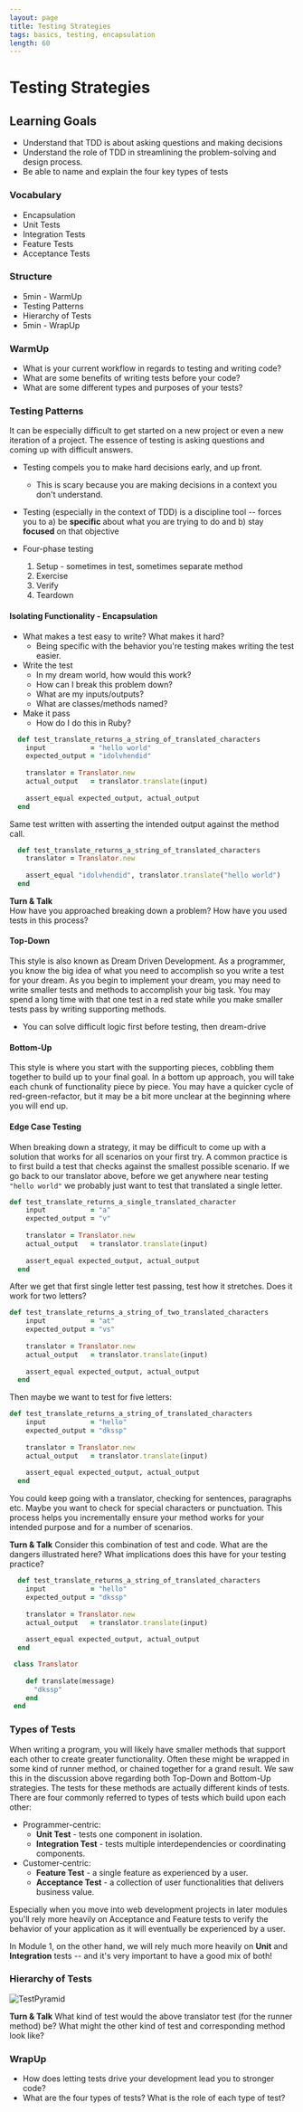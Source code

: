 ```yaml
---
layout: page
title: Testing Strategies
tags: basics, testing, encapsulation
length: 60
---
```


# Testing Strategies

## Learning Goals

* Understand that TDD is about asking questions and making decisions
* Understand the role of TDD in streamlining the problem-solving and design process.
* Be able to name and explain the four key types of tests


### Vocabulary  
* Encapsulation  
* Unit Tests  
* Integration Tests  
* Feature Tests
* Acceptance Tests

### Structure  
* 5min - WarmUp  
* Testing Patterns  
* Hierarchy of Tests  
* 5min - WrapUp  

### WarmUp  
* What is your current workflow in regards to testing and writing code?  
* What are some benefits of writing tests before your code?  
* What are some different types and purposes of your tests?  

### Testing Patterns  

It can be especially difficult to get started on a new project or even a new iteration of a project. The essence of testing is asking questions and coming up with difficult answers.     

* Testing compels you to make hard decisions early, and up front.
  * This is scary because you are making decisions in a context you don't understand.
* Testing (especially in the context of TDD) is a discipline tool -- forces you to a) be **specific** about what you are trying to do and b) stay **focused** on that objective  

* Four-phase testing
  1.  Setup - sometimes in test, sometimes separate method
  2.  Exercise
  3.  Verify
  4.  Teardown

#### Isolating Functionality - Encapsulation 

* What makes a test easy to write? What makes it hard?
  * Being specific with the behavior you're testing makes writing the test easier.
* Write the test
  * In my dream world, how would this work?
  * How can I break this problem down?
  * What are my inputs/outputs?
  * What are classes/methods named?
* Make it pass
  * How do I do this in Ruby?

```ruby 
  def test_translate_returns_a_string_of_translated_characters  
    input           = "hello world"
    expected_output = "idolvhendid"
    
    translator = Translator.new  
    actual_output   = translator.translate(input)  
    
    assert_equal expected_output, actual_output 
  end 
```
Same test written with asserting the intended output against the method call. 

```ruby 
  def test_translate_returns_a_string_of_translated_characters  
    translator = Translator.new  
    
    assert_equal "idolvhendid", translator.translate("hello world")   
  end 
```
**Turn & Talk**  
How have you approached breaking down a problem? How have you used tests in this process?   

#### Top-Down  

This style is also known as Dream Driven Development.  As a programmer, you know the big idea of what you need to accomplish so you write a test for your dream.  As you begin to implement your dream, you may need to write smaller tests and methods to accomplish your big task. You may spend a long time with that one test in a red state while you make smaller tests pass by writing supporting methods.    

* You can solve difficult logic first before testing, then dream-drive

#### Bottom-Up  

This style is where you start with the supporting pieces, cobbling them together to build up to your final goal. In a bottom up approach, you will take each chunk of functionality piece by piece. You may have a quicker cycle of red-green-refactor, but it may be a bit more unclear at the beginning where you will end up.  

#### Edge Case Testing  

When breaking down a strategy, it may be difficult to come up with a solution that works for all scenarios on your first try. A common practice is to first build a test that checks against the smallest possible scenario. If we go back to our translator above, before we get anywhere near testing `"hello world"` we probably just want to test that translated a single letter.  

```ruby  
def test_translate_returns_a_single_translated_character  
    input           = "a"
    expected_output = "v"
    
    translator = Translator.new  
    actual_output   = translator.translate(input)  
    
    assert_equal expected_output, actual_output 
  end 

```  

After we get that first single letter test passing, test how it stretches. Does it work for two letters?  

```ruby
def test_translate_returns_a_string_of_two_translated_characters  
    input           = "at"
    expected_output = "vs"
    
    translator = Translator.new  
    actual_output   = translator.translate(input)  
    
    assert_equal expected_output, actual_output 
  end 
```  

Then maybe we want to test for five letters:   

```ruby
def test_translate_returns_a_string_of_translated_characters  
    input           = "hello"
    expected_output = "dkssp"
    
    translator = Translator.new  
    actual_output   = translator.translate(input)  
    
    assert_equal expected_output, actual_output 
  end 
```  

You could keep going with a translator, checking for sentences, paragraphs etc. Maybe you want to check for special characters or punctuation. This process helps you incrementally ensure your method works for your intended purpose and for a number of scenarios.  

**Turn & Talk**
Consider this combination of test and code. What are the dangers illustrated here? What implications does this have for your testing practice?   

```ruby  
  def test_translate_returns_a_string_of_translated_characters  
    input           = "hello"  
    expected_output = "dkssp"
    
    translator = Translator.new  
    actual_output   = translator.translate(input)  
    
    assert_equal expected_output, actual_output 
  end 
```  

```ruby 
 class Translator
 
    def translate(message)
      "dkssp"
    end 
 end 
```  


### Types of Tests  

When writing a program, you will likely have smaller methods that support each other to create greater functionality. Often these might be wrapped in some kind of runner method, or chained together for a grand result. We saw this in the discussion above regarding both Top-Down and Bottom-Up strategies. The tests for these methods are actually different kinds of tests. There are four commonly referred to types of tests which build upon each other:  

* Programmer-centric:
  * **Unit Test** - tests one component in isolation.
  * **Integration Test** - tests multiple interdependencies or coordinating components.
* Customer-centric:
  * **Feature Test** - a single feature as experienced by a user.
  * **Acceptance Test** - a collection of user functionalities that delivers business value.

Especially when you move into web development projects in later modules you'll rely more heavily on Acceptance and Feature tests to verify the behavior of your application as it will eventually be experienced by a user.

In Module 1, on the other hand, we will rely much more heavily on **Unit** and **Integration** tests -- and it's very
important to have a good mix of both!  

### Hierarchy of Tests



![TestPyramid](https://goo.gl/eyAApP)

**Turn & Talk**
What kind of test would the above translator test (for the runner method) be? What might the other kind of test and corresponding method look like?

### WrapUp  
* How does letting tests drive your development lead you to stronger code?  
* What are the four types of tests?  What is the role of each type of test?  
